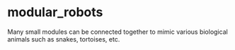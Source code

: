 # modular_robots
Many small modules can be connected together to mimic various biological animals such as snakes, tortoises, etc.
